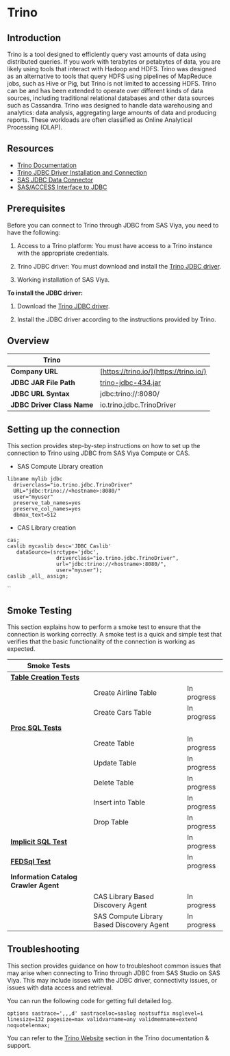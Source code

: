 # Trino

## Introduction

Trino is a tool designed to efficiently query vast amounts of data using distributed queries. If you work with terabytes or petabytes of data, you are likely using tools that interact with Hadoop and HDFS. Trino was designed as an alternative to tools that query HDFS using pipelines of MapReduce jobs, such as Hive or Pig, but Trino is not limited to accessing HDFS. Trino can be and has been extended to operate over different kinds of data sources, including traditional relational databases and other data sources such as Cassandra.
Trino was designed to handle data warehousing and analytics: data analysis, aggregating large amounts of data and producing reports. These workloads are often classified as Online Analytical Processing (OLAP).

## Resources

- [Trino Documentation](https://trino.io/docs/current/client/jdbc.html)
- [Trino JDBC Driver Installation and Connection](https://trino.io/docs/current/client/jdbc.html)
- [SAS JDBC Data Connector](https://go.documentation.sas.com/doc/en/pgmsascdc/v_038/casref/n1ldk5vubre9oen10bdqoqkfc1y7.htm)
- [SAS/ACCESS Interface to JDBC](https://go.documentation.sas.com/doc/en/pgmsascdc/v_038/acreldb/n1usgr00wc9cvln1gnyp1807qu17.htm)

## Prerequisites

Before you can connect to Trino through JDBC from SAS Viya, you need to have the following:

1. Access to a Trino platform: You must have access to a Trino instance with the appropriate credentials.

2. Trino JDBC driver: You must download and install the [Trino JDBC driver](https://trino.io/docs/current/client/jdbc.html).

3. Working installation of SAS Viya.

**To install the JDBC driver:**

1. Download the [Trino JDBC driver](https://trino.io/docs/current/client/jdbc.html).

2. Install the JDBC driver according to the instructions provided by Trino.

## Overview

| Trino               |                                                                                   |
| -------------------- | --------------------------------------------------------------------------------- |
| **Company URL**     | [https://trino.io/](https://trino.io/)                                                               |
| **JDBC JAR File Path**   | [trino-jdbc-434.jar](https://repo1.maven.org/maven2/io/trino/trino-jdbc/434/trino-jdbc-434.jar)                        |
| **JDBC URL Syntax** | jdbc:trino://<hostname>:8080/                                           |
| **JDBC Driver Class Name**      | io.trino.jdbc.TrinoDriver                                                       |
## Setting up the connection

This section provides step-by-step instructions on how to set up the connection to Trino using JDBC from SAS Viya Compute or CAS.

- SAS Compute Library creation

```sas
libname mylib jdbc
  driverclass="io.trino.jdbc.TrinoDriver"
  URL="jdbc:trino://<hostname>:8080/"
  user="myuser"
  preserve_tab_names=yes
  preserve_col_names=yes
  dbmax_text=512
```

- CAS Library creation

```sas
cas;
caslib mycaslib desc='JDBC Caslib'
   dataSource=(srctype='jdbc',
                driverclass="io.trino.jdbc.TrinoDriver",
                url="jdbc:trino://<hostname>:8080/",
                user="myuser");
caslib _all_ assign;
```
``
## Smoke Testing

This section explains how to perform a smoke test to ensure that the connection is working correctly. A smoke test is a quick and simple test that verifies that the basic functionality of the connection is working as expected.

|            Smoke Tests                           |                      |     |
| ------------------------------------- | -------------------- | --- |
| [**Table Creation Tests**](..#table-creation-tests) | | |
|                                       | Create Airline Table | In progress |
|                                       | Create Cars Table    | In progress |
| [**Proc SQL Tests**](..#proc-sql-tests) | | |
|                                       | Create Table         | In progress |
|                                       | Update Table         | In progress |
|                                       | Delete Table         | In progress |
|                                       | Insert into Table    | In progress |
|                                       | Drop Table           | In progress |
| [**Implicit SQL Test**](..#implicit-sql-tests) | | In progress |
| [**FEDSql Test**](..#fedsql-test) | | In progress |
| **Information Catalog Crawler Agent** | | |
|                                       | CAS Library Based Discovery Agent | In progress |
|                                       | SAS Compute Library Based Discovery Agent | In progress |
## Troubleshooting

This section provides guidance on how to troubleshoot common issues that may arise when connecting to Trino through JDBC from SAS Studio on SAS Viya. This may include issues with the JDBC driver, connectivity issues, or issues with data access and retrieval.

You can run the following code for getting full detailed log.

```sas
options sastrace=',,,d' sastraceloc=saslog nostsuffix msglevel=i
linesize=132 pagesize=max validvarname=any validmemname=extend noquotelenmax;
```

You can refer to the [Trino Website](https://trino.io/) section in the Trino documentation & support.